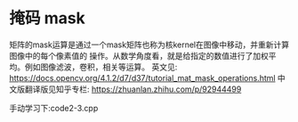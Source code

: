 # 掩码 mask
矩阵的mask运算是通过一个mask矩阵也称为核kernel在图像中移动，并重新计算图像中的每个像素值的
操作。从数学角度看，就是给指定的数值进行了加权平均。例如图像滤波，卷积，相关等运算。
英文见:
https://docs.opencv.org/4.1.2/d7/d37/tutorial_mat_mask_operations.html
中文版翻译版见知乎专栏:
https://zhuanlan.zhihu.com/p/92944499

手动学习下:code2-3.cpp

